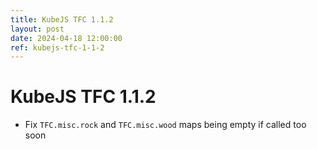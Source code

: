 ```yaml
---
title: KubeJS TFC 1.1.2
layout: post
date: 2024-04-18 12:00:00
ref: kubejs-tfc-1-1-2
---
```


# KubeJS TFC 1.1.2

- Fix `TFC.misc.rock` and `TFC.misc.wood` maps being empty if called too soon
